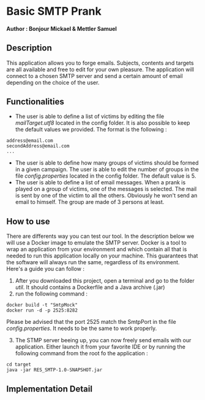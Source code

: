 # Basic SMTP Prank
#### Author : Bonjour Mickael & Mettler Samuel

## Description
This application allows you to forge emails. Subjects, contents and targets are all available and free to edit for your own pleasure. The application will connect to a chosen SMTP server and send a certain amount of email depending on the choice of the user.

## Functionalities 
- The user is able to define a list of victims by editing the file _mailTarget.utf8_ located in the config folder. It is also possible to keep the default values we provided. The format is the following :  
```
address@email.com  
secondAddress@email.com
...
```
- The user is able to define how many groups of victims should be formed in a given campaign. The user is able to edit the number of groups in the file _config.properties_ located in the config folder. The default value is 5.
- The user is able to define a list of email messages. When a prank is played on a group of victims, one of the messages is selected. The mail is sent by one of the victim to all the others. Obviously he won't send an email to himself. The group are made of 3 persons at least. 


## How to use

There are differents way you can test our tool. In the description below we will use a Docker image to emulate the SMTP server. Docker is a tool to wrap an application from your environment and which contain all that is needed to run this application locally on your machine. This guarantees that the software will always run the same, regardless of its environment.  
Here's a guide you can follow :  
1. After you downloaded this project, open a terminal and go to the folder _util_. It should contains a Dockerfile and a Java archive (.jar)
2. run the following command :  
```
docker build -t "SmtpMock"
docker run -d -p 2525:8282 
```

Please be advised that the port 2525 match the SmtpPort in the file _config.properties_. It needs to be the same to work properly.  

3. The STMP server beeing up, you can now freely send emails with our application. Either launch it from your favorite IDE or by running the following command from the root fo the application :
```
cd target
java -jar RES_SMTP-1.0-SNAPSHOT.jar
```

## Implementation Detail

